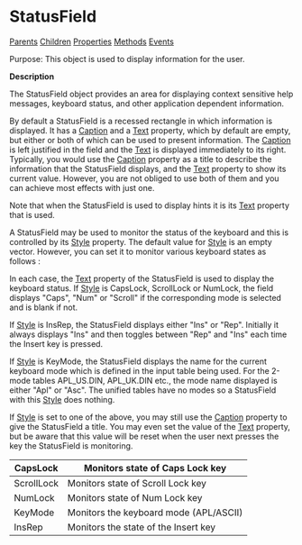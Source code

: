 




<h1 class="heading"><span class="name">StatusField</span></h1>

[Parents](../ParentLists/StatusField.htm) [Children](../ChildLists/StatusField.htm) [Properties](../PropLists/StatusField.htm) [Methods](../MethodLists/StatusField.htm) [Events](../EventLists/StatusField.htm)


Purpose: This object is used to display information for the user.


**Description**


The StatusField object provides an area for displaying context sensitive help messages, keyboard status, and other application dependent information.



By default a StatusField is a recessed rectangle in which information is displayed. It has a [Caption](./caption.md) and a [Text](./text.md) property, which by default are empty, but either or both of which can be used to present information. The [Caption](./caption.md) is left justified in the field and the [Text](./text.md) is displayed immediately to its right. Typically, you would use the [Caption](./caption.md) property as a title to describe the information that the StatusField displays, and the [Text](./text.md) property to show its current value. However, you are not obliged to use both of them and you can achieve most effects with just one.


Note that when the StatusField is used to display hints it is its [Text](./text.md) property that is used.


A StatusField may be used to monitor the status of the keyboard and this is controlled by its [Style](./style.md) property. The default value for [Style](./style.md) is an empty vector. However, you can set it to monitor various keyboard states as follows :


In each case, the [Text](./text.md) property of the StatusField is used to display the keyboard status. If [Style](./style.md) is CapsLock, ScrollLock or NumLock, the field displays "Caps", "Num" or "Scroll" if the corresponding mode is selected and is blank if not.


If  [Style](./style.md) is InsRep, the StatusField displays either "Ins" or "Rep". Initially it always displays "Ins" and then toggles between "Rep" and "Ins" each time the Insert key is pressed.


If [Style](./style.md) is KeyMode, the StatusField displays the name for the current keyboard mode which is defined in the input table being used. For the 2-mode tables APL_US.DIN, APL_UK.DIN etc., the mode name displayed is either "Apl" or "Asc".  The unified tables have no modes so a StatusField with this [Style](./style.md) does nothing.


If [Style](./style.md) is set to one of the above, you may still use the [Caption](./caption.md) property to give the StatusField a title. You may even set the value of the [Text](./text.md) property, but be aware that this value will be reset when the user next presses the key the StatusField is monitoring.


| CapsLock | Monitors state of Caps Lock key |
| --- | ---  |
| ScrollLock | Monitors state of Scroll Lock key |
| NumLock | Monitors state of Num Lock key |
| KeyMode | Monitors the keyboard mode (APL/ASCII) |
| InsRep | Monitors the state of the Insert key |


